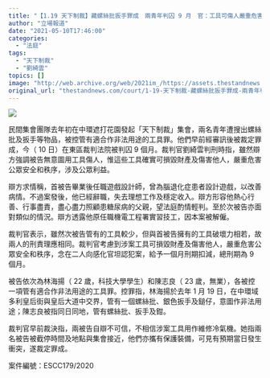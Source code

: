 ```yaml
---
title: "【1.19 天下制裁】藏螺絲批扳手罪成　兩青年判囚 9 月　官：工具可傷人嚴重危害公眾安全"
author: "立場報道"
date: "2021-05-10T17:46:00"
categories:
  - "法庭"
tags:
  - "天下制裁"
  - "劉綺雲"
topics: []
image: "http://web.archive.org/web/2021im_/https://assets.thestandnews.com/media/photos/20210510-16_ZJdoy.png"
original_url: "thestandnews.com/court/1-19-天下制裁-藏螺絲批扳手罪成-兩青年判囚-9-月-官-工具可傷人嚴重危害公眾安全"
---
```

![](http://web.archive.org/web/2021im_/https://assets.thestandnews.com/media/photos/20210510-16_ZJdoy.png)

民間集會團隊去年初在中環遮打花園發起「天下制裁」集會，兩名青年遭搜出螺絲批及扳手等物品，被控管有適合作非法用途的工具罪。他們早前經審訊後被裁定罪成，今（ 10 日）在東區裁判法院被判囚 9 個月。裁判官劉綺雲判刑時指，雖然辯方強調被告無意圖用工具傷人，惟這些工具確實可損毀財產及傷害他人，嚴重危害公眾安全和秩序，涉及公眾利益。

辯方求情稱，首被告畢業後任職遊戲設計師，曾為腦退化症患者設計遊戲，以改善病情。不過案發後，他已經辭職，失去理想工作及穩定收入。辯方形容他熱心行善、行事盡責，盡心盡力照顧患糖尿病的父親，望法庭酌情輕判。至於次被告亦面對類似的情況。辯方透露他原任職機電工程署實習技工，因本案被解僱。

裁判官表示，雖然次被告管有的工具較少，但與首被告擁有的工具破壞力相若，故兩人的刑責理應相同。裁判官考慮到涉案工具可損毀財產及傷害他人，嚴重危害公眾安全和秩序，念在二人向感化官坦認犯案，給予一個月刑期扣減，總刑期為 9 個月。

被告依次為林海揚（ 22 歲，科技大學學生）和陳志良（ 23 歲，無業），各被控一項管有適合作非法用途的工具罪。控罪指，林海揚於去年 1 月 19 日，在中環域多利皇后街與皇后大道中交界，管有一個螺絲批、銀色扳手及鎚仔，意圖作非法用途；陳志良被指同日同地，管有螺絲批、扳手及鉗。

裁判官早前裁決指，兩被告自辯不可信，不相信涉案工具用作維修冷氣機。她指兩名被告被截停時間及地點與集會接近，他們亦攜有保護裝備，可見有預期當日發生衝突，遂裁定罪成。

案件編號：ESCC179/2020
